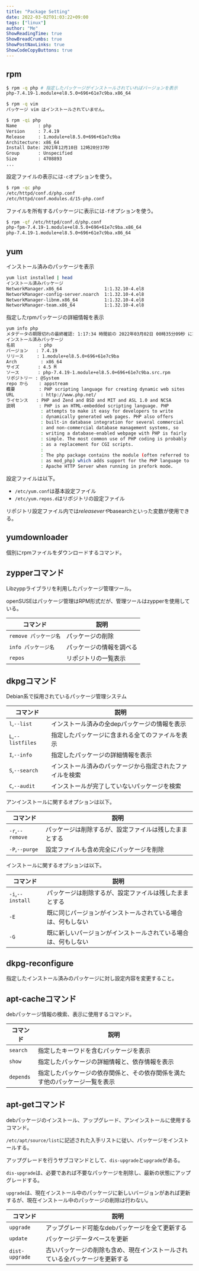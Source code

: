 ```yaml
---
title: "Package Setting"
date: 2022-03-02T01:03:22+09:00
tags: ["linux"] 
author: "Me"
ShowReadingTime: true
ShowBreadCrumbs: true
ShowPostNavLinks: true
ShowCodeCopyButtons: true
---
```

## rpm

```bash
$ rpm -q php # 指定したパッケージがインストールされていればバージョンを表示
php-7.4.19-1.module+el8.5.0+696+61e7c9ba.x86_64

$ rpm -q vim
パッケージ vim はインストールされていません。

$ rpm -qi php
Name        : php
Version     : 7.4.19
Release     : 1.module+el8.5.0+696+61e7c9ba
Architecture: x86_64
Install Date: 2021年12月10日 12時20分37秒
Group       : Unspecified
Size        : 4708893
...
```

設定ファイルの表示には`-c`オプションを使う。

```bash
$ rpm -qc php
/etc/httpd/conf.d/php.conf
/etc/httpd/conf.modules.d/15-php.conf
```

ファイルを所有するパッケージに表示には`-f`オプションを使う。

```bash
$ rpm -qf /etc/httpd/conf.d/php.conf
php-fpm-7.4.19-1.module+el8.5.0+696+61e7c9ba.x86_64
php-7.4.19-1.module+el8.5.0+696+61e7c9ba.x86_64
```

## yum

インストール済みのパッケージを表示

```bash
yum list installed | head
インストール済みパッケージ
NetworkManager.x86_64                1:1.32.10-4.el8                         @anaconda 
NetworkManager-config-server.noarch  1:1.32.10-4.el8                         @anaconda 
NetworkManager-libnm.x86_64          1:1.32.10-4.el8                         @anaconda 
NetworkManager-team.x86_64           1:1.32.10-4.el8                         @anaconda 
```

指定したrpmパッケージの詳細情報を表示

```bash
yum info php
メタデータの期限切れの最終確認: 1:17:34 時間前の 2022年03月02日 00時35分09秒 に実施しました。
インストール済みパッケージ
名前         : php
バージョン   : 7.4.19
リリース     : 1.module+el8.5.0+696+61e7c9ba
Arch         : x86_64
サイズ       : 4.5 M
ソース       : php-7.4.19-1.module+el8.5.0+696+61e7c9ba.src.rpm
リポジトリー : @System
repo から    : appstream
概要         : PHP scripting language for creating dynamic web sites
URL          : http://www.php.net/
ライセンス   : PHP and Zend and BSD and MIT and ASL 1.0 and NCSA
説明         : PHP is an HTML-embedded scripting language. PHP
             : attempts to make it easy for developers to write
             : dynamically generated web pages. PHP also offers
             : built-in database integration for several commercial
             : and non-commercial database management systems, so
             : writing a database-enabled webpage with PHP is fairly
             : simple. The most common use of PHP coding is probably
             : as a replacement for CGI scripts.
             : 
             : The php package contains the module (often referred to
             : as mod_php) which adds support for the PHP language to
             : Apache HTTP Server when running in prefork mode.
```

設定ファイルは以下。

- `/etc/yum.conf`は基本設定ファイル
- `/etc/yum.repos.d`はリポジトリの設定ファイル

リポジトリ設定ファイル内では$releaseverや$basearchといった変数が使用できる。

## yumdownloader

個別にrpmファイルをダウンロードするコマンド。

## zypperコマンド

Libzyppライブラリを利用したパッケージ管理ツール。

openSUSEはパッケージ管理はRPM形式だが、管理ツールはzypperを使用している。

|コマンド|説明|
|-|-|
|`remove パッケージ名`|パッケージの削除|
|`info パッケージ名`|パッケージの情報を調べる|
|`repos`|リポジトリの一覧表示|

## dkpgコマンド

Debian系で採用されているパッケージ管理システム

|コマンド|説明|
|-|-|
|`l`,`--list`|インストール済みの全depパッケージの情報を表示|
|`L`,`--listfiles`|指定したパッケージに含まれる全てのファイルを表示|
|`I`,`--info`|指定したパッケージの詳細情報を表示|
|`S`,`--search`|インストール済みのパッケージから指定されたファイルを検索|
|`C`,`--audit`|インストールが完了していないパッケージを検索|

アンインストールに関するオプションは以下。

|コマンド|説明|
|-|-|
|`-r`,`--remove`|パッケージは削除するが、設定ファイルは残したままとする|
|`-P`,`--purge`|設定ファイルも含め完全にパッケージを削除|

インストールに関するオプションは以下。

|コマンド|説明|
|-|-|
|`-i`,`--install`|パッケージは削除するが、設定ファイルは残したままとする|
|`-E`|既に同じパージョンがインストールされている場合は、何もしない|
|`-G`|既に新しいパージョンがインストールされている場合は、何もしない|

## dkpg-reconfigure

指定したインストール済みのパッケージに対し設定内容を変更すること。

## apt-cacheコマンド

debパッケージ情報の検索、表示に使用するコマンド。

|コマンド|説明|
|-|-|
|`search`|指定したキーワドを含むパッケージを表示|
|`show`|指定したパッケージの詳細情報と、依存情報を表示|
|`depends`|指定したパッケージの依存関係と、その依存関係を満たす他のパッケージ一覧を表示|

## apt-getコマンド

debパッケージのインストール、アップグレード、アンインストールに使用するコマンド。

`/etc/apt/source/list`に記述された入手リストに従い、パッケージをインストールする。

アップグレードを行うサブコマンドとして、`dis-upgrade`と`upgrade`がある。

`dis-upgrade`は、必要であれば不要なパッケージを削除し、最新の状態にアップグレードする。

`upgrade`は、現在インストール中のパッケージに新しいバージョンがあれば更新するが、現在インストール中のパッケージの削除は行わない。

|コマンド|説明|
|-|-|
|`upgrade`|アップグレード可能なdebパッケージを全て更新する|
|`update`|パッケージデータベースを更新|
|`dist-upgrade`|古いパッケージの削除も含め、現在インストールされている全パッケージを更新する|

